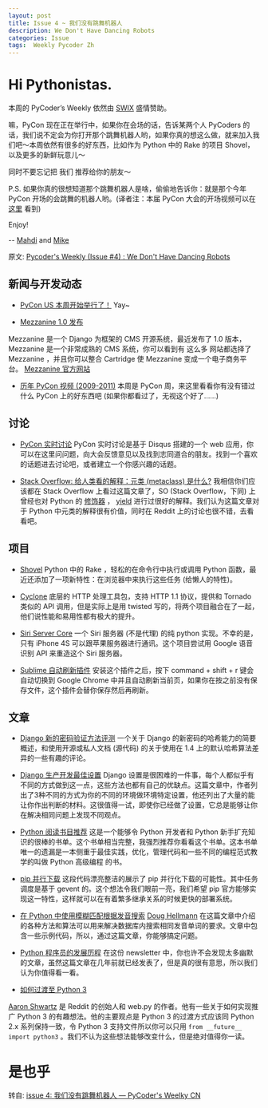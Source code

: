 ```yaml
---
layout: post
title: Issue 4 ~ 我们没有跳舞机器人
description: We Don't Have Dancing Robots
categories: Issue
tags:  Weekly Pycoder Zh
---
```


# Hi Pythonistas. 

本周的 PyCoder’s Weekly 依然由 [SWIX](http://swixhq.com/) 盛情赞助。

嘛，PyCon 现在正在举行中，如果你在会场的话，告诉某两个人 PyCoders 的话，我们说不定会为你打开那个跳舞机器人哟，如果你真的想这么做，就来加入我们吧～本周依然有很多的好东西，比如作为 Python 中的 Rake 的项目 Shovel，以及更多的新鲜玩意儿～

同时不要忘记把 我们 推荐给你的朋友～

P.S. 如果你真的很想知道那个跳舞机器人是啥，偷偷地告诉你：就是那个今年 PyCon 开场的会跳舞的机器人哟。(译者注：本届 PyCon 大会的开场视频可以在 [这里](http://pyvideo.org/video/622/introduction-and-welcome) 看到)


Enjoy!


--
[Mahdi](https://twitter.com/#!/myusuf3) and [Mike](https://twitter.com/#!/mgrouchy)

原文: [Pycoder's Weekly (Issue #4) : We Don't Have Dancing Robots](http://us4.campaign-archive2.com/?u=9735795484d2e4c204da82a29&id=75d9550493)



## 新闻与开发动态

- [PyCon US 本周开始举行了！](https://us.pycon.org/2012/)
Yay~

- [Mezzanine 1.0 发布](https://groups.google.com/forum/?fromgroups#!topic/django-users/x5hBMZe28ps)

Mezzanine 是一个 Django 为框架的 CMS 开源系统，最近发布了 1.0 版本，Mezzanine 是一个非常成熟的 CMS 系统，你可以看到有 这么多 网站都选择了 Mezzanine ，并且你可以整合 Cartridge 使 Mezzanine 变成一个电子商务平台。 
[Mezzanine 官方网站](http://mezzanine.jupo.org/)


- [历年 PyCon 视频 (2009-2011)](http://blip.tv/pycon-us-videos-2009-2010-2011)
本周是 PyCon 周，来这里看看你有没有错过什么 PyCon 上的好东西吧 (如果你都看过了，无视这个好了……)


## 讨论

- [PyCon 实时讨论](https://pycon.disqus.com/)
PyCon 实时讨论是基于 Disqus 搭建的一个 web 应用，你可以在这里问问题，向大会反馈意见以及找到志同道合的朋友。找到一个喜欢的话题进去讨论吧，或者建立一个你感兴趣的话题。

- [Stack Overflow: 给人类看的解释：元类 (metaclass) 是什么?](http://www.reddit.com/r/Python/comments/qkg58/so_what_is_a_metaclass_for_humans/)
我相信你们应该都在 Stack Overflow 上看过这篇文章了，SO (Stack Overflow，下同) 上曾经也对 Python 的 
[修饰器](http://stackoverflow.com/questions/739654/understanding-python-decorators/1594484#1594484)
 ， 
 [yield](http://stackoverflow.com/questions/231767/the-python-yield-keyword-explained/231855#231855)
  进行过很好的解释。我们认为这篇文章对于 Python 中元类的解释很有价值，同时在 Reddit 上的讨论也很不错，去看看吧。




## 项目

- [Shovel](https://github.com/seomoz/shovel)
Python 中的 Rake ，轻松的在命令行中执行或调用 Python 函数，最近还添加了一项新特性：在浏览器中来执行这些任务 (给懒人的特性)。

- [Cyclone](http://cyclone.io/)
底层的 HTTP 处理工具包，支持 HTTP 1.1 协议，提供和 Tornado 类似的 API 调用，但是实际上是用 twisted 写的，将两个项目融合在了一起，他们说性能和易用性都有极大的提升。

- [Siri Server Core](https://github.com/Eichhoernchen/SiriServerCore)
一个 Siri 服务器 (不是代理) 的纯 python 实现。不幸的是，只有 iPhone 4S 可以跟苹果服务器进行通讯。这个项目尝试用 Google 语音识别 API 来重造这个 Siri 服务器。


- [Sublime 自动刷新插件](https://github.com/gcollazo/BrowserRefresh-Sublime)
安装这个插件之后，按下 command + shift + r 键会自动切换到 Google Chrome 中并且自动刷新当前页，如果你在按之前没有保存文件，这个插件会替你保存然后再刷新。



## 文章

- [Django 新的密码验证方法评测](http://pycoders-weekly-chinese.readthedocs.org/en/latest/issue4/a-review-of-Django-s-new-password-authentication.html)
一个关于 Django 的新密码的哈希能力的简要概述，和使用开源或私人文档 (源代码) 的关于使用在 1.4 上的默认哈希算法差异的一些有趣的评论。

- [Django 生产开发最佳设置](http://pycoders-weekly-chinese.readthedocs.org/en/latest/issue4/django-settings-for-production-and-development-best-practices.html)
Django 设置是很困难的一件事，每个人都似乎有不同的方式做到这一点，这些方法也都有自己的优缺点。这篇文章中，作者列出了3种不同的方式为你的不同的环境做环境特定设置，他还列出了大量的能让你作出判断的材料。这很值得一试，即使你已经做了设置，它总是能够让你在解决相同问题上发现不同观点。

- [Python 阅读书目推荐](http://pycoders-weekly-chinese.readthedocs.org/en/latest/issue4/a-python-reading-list.html)
这是一个能够令 Python 开发者和 Python 新手扩充知识的很棒的书单。这个书单相当完整，我强烈推荐你看看这个书单。这本书单唯一的遗漏是一本侧重于最佳实践，优化，管理代码和一些不同的编程范式教学的叫做 Python 高级编程 的书。

- [pip 并行下载](https://gist.github.com/1971720)
这段代码漂亮整洁的展示了 pip 并行化下载的可能性。其中任务调度是基于 gevent 的。这个想法令我们眼前一亮，我们希望 pip 官方能够实现这一特性，这样就可以在有着繁多继承关系的时候更快的部署系统。

- [在 Python 中使用模糊匹配根据发音搜索](http://pycoders-weekly-chinese.readthedocs.org/en/latest/issue4/using-fuzzy-matching-to-search-by-sound-with-python.html)
[Doug Hellmann](http://pycoders.us4.list-manage.com/track/click?u=9735795484d2e4c204da82a29&id=ef5272fe0d&e=33300bf8fc)
 在这篇文章中介绍的各种方法和算法可以用来解决数据库内搜索相同发音单词的要求。文章中包含一些示例代码，所以，通过这篇文章，你能够搞定问题。

- [Python 程序员的发展历程](https://gist.github.com/289467)
在这份 newsletter 中，你也许不会发现太多幽默的文章，虽然这篇文章在几年前就已经发表了，但是真的很有意思，所以我们认为你值得看一看。

- [如何过渡至 Python 3](http://pycoders-weekly-chinese.readthedocs.org/en/latest/issue4/how-python3-should-have-worked.html)

[Aaron Shwartz](https://twitter.com/#!/aaronsw)
是 Reddit 的创始人和 web.py 的作者。他有一些关于如何实现推广 Python 3 的有趣想法。他的主要观点是 Python 3 的过渡方式应该同 Python 2.x 系列保持一致，令 Python 3 支持文件所以你可以只用 
`from __future__ import python3`
 。我们不认为这些想法能够改变什么，但是绝对值得你一读。



# 是也乎

转自: [issue 4: 我们没有跳舞机器人 — PyCoder's Weelky CN](http://pycoders-weekly-chinese.readthedocs.org/en/latest/issue4/index.html)

